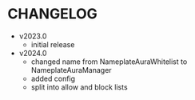 # CHANGELOG

- v2023.0
  - initial release
- v2024.0
  - changed name from NameplateAuraWhitelist to NameplateAuraManager
  - added config
  - split into allow and block lists
